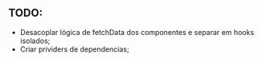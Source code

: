 ## TODO:
- Desacoplar lógica de fetchData dos componentes e separar em hooks isolados;
- Criar prividers de dependencias;
